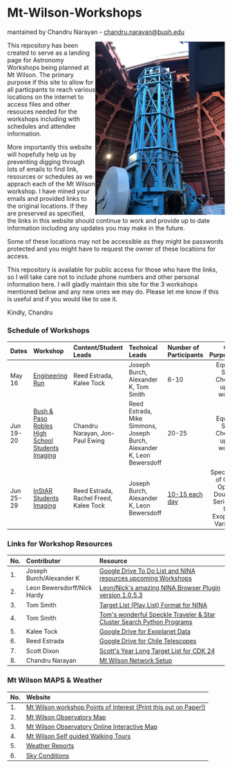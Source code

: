 # Mt-Wilson-Workshops 

mantained by Chandru Narayan - [chandru.narayan@bush.edu](mailto://chandru.narayan@bush.edu)


<img src="IMG_9222.jpeg" align="right" width=300px />

This repository has been created to serve as a landing page for Astronomy Workshops being planned at Mt Wilson.  The primary purpose if this site to allow for all particpants to reach various locations on the internet to access files and other resouces needed for the workshops including with schedules and attendee information. 

More importantly this website will hopefully help us by preventing digging through lots of emails to find link, resources or schedules as we apprach each of the Mt Wilson workshop. I have mined your emails and provided links to the original locations. If they are preserved as specified, the links in this website should continue to work and provide up to date information including any updates you may make in the future.

Some of these locations may not be accessible as they might be passwords protected and you might have to request the owner of these locations for access.

This repository is available for public access for those who have the links, so I will take care not to include phone numbers and other personal information here.  I will gladly maintain this site for the 3 workshops mentioned below and any new ones we may do.  Please let me know if this is useful and if you would like to use it.

Kindly, Chandru

### Schedule of Workshops

Dates|Workshop|Content/Student Leads|Technical Leads|Number of Participants|Overall Purpose/Agenda
:---|:---|:---|:---|:---|:---:
May 16|[Engineering Run](engineering)|Reed Estrada, Kalee Tock|Joseph Burch, Alexander K, Tom Smith|6-10|Equipment & Software Checkout for upcoming workshops
Jun 19-20|[Bush & Paso Robles High School Students Imaging](bushpaso)|Chandru Narayan, Jon-Paul Ewing|Reed Estrada, Mike Simmons, Joseph Burch, Alexander K, Leon Bewersdoff|20-25|Equipment & Software Checkout for upcoming workshops
Jun 25-29|[InStAR Students Imaging](instar)|Reed Estrada, Rachel Freed, Kalee Tock|Joseph Burch, Alexander K, Leon Bewersdoff|[10-15 each day](https://chandrunarayan.github.io/Mt-Wilson-Workshops/instar/)|Speckle Imaging of Globular & Open luster Doubles, Time Series Imaging for new Exoplanets and Variable Stars


### Links for Workshop Resources

No.|Contributor|Resource
:---|:---|:---
1.|Joseph Burch/Alexander K|[Google Drive To Do List and NINA resources upcoming Workshops](https://drive.google.com/drive/folders/1N_8PJXVt-bxaEPOeWJJln_dxDEbLngll?usp=sharing)
2.|Leon Bewersdorff/Nick Hardy|[Leon/Nick's amazing NINA Browser Plugin version 1.0.5.3](https://drive.google.com/file/d/1DDfk6JIjIr8YannYIvoKHSm5wiio0v6d/view)
3.|Tom Smith|[Target List (Play List) Format for NINA](target_list_format.pdf)
4.|Tom Smith|[Tom's wonderful Speckle Traveler & Star Cluster Search Python Programs](https://drive.google.com/drive/folders/1-Tbxn93y6tsXwbY9BqlZBmuwlJZ-pzue?usp=sharing)
5.|Kalee Tock|[Google Drive for Exoplanet Data](https://drive.google.com/drive/olders/1bUdg7aniibfqsm30sNgyn3zKK5qs4tq0)
6.|Reed Estrada|[Google Drive for Chile Telescopes](https://drive.google.com/drive/folders/12BThU06ERR68qHHf88khPb9Xq8m3C9Ny)
7.|Scott Dixon|[Scott's Year Long Target List for CDK 24](year_long_target_list.csv)
8.|Chandru Narayan|[Mt Wilson Network Setup](https://chandrunarayan.github.io/Mt-Wilson-Workshops/MtWilson_Network.html)

### Mt Wilson MAPS & Weather

No.|Website
:---|:---
1.|[Mt Wilson workshop Points of Interest (Print this out on Paper!)](bushpaso/walking_maps.png)
2.|[Mt Wilson Observatory Map](https://www.mtwilson.edu/wp-content/uploads/2023/05/MWO-Campus-Map-Printable.pdf)
3.|[Mt Wilson Observatory Online Interactive Map](https://www.mtwilson.edu/interactive-campus-map/)
4.|[Mt Wilson Self guided Walking Tours](https://www.mtwilson.edu/self-guided-tours/)
5.|[Weather Reports](https://weather.com/weather/tenday/l/Mount+Wilson+CA?canonicalCityId=dc1d01b78da74c9db461d8308406a414dadaa965266dd2d52f1c94e928f19c5b)
6.|[Sky Conditions](https://www.cleardarksky.com/c/MtWilsonOBCAkey.html?1)
